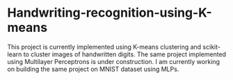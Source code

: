 # Handwriting-recognition-using-K-means
This project is currently implemented using K-means clustering and scikit-learn to cluster images of handwritten digits. The same project implemented using Multilayer Perceptrons is under construction. 
I am currently working on building the same project on MNIST dataset using MLPs.
